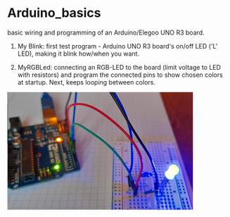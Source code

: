 # Arduino_basics
basic wiring and programming of an Arduino/Elegoo UNO R3 board.



1. My Blink: first test program - Arduino UNO R3 board's on/off LED ('L' LED), making it blink how/when you want.

2. MyRGBLed: connecting an RGB-LED to the board (limit voltage to LED with resistors) and program the connected pins to show chosen colors at startup.  Next, keeps looping between colors.

![RGBConnection Pic](https://github.com/CityTropes/Arduino_basics/blob/adc775e7ae417fe651b5e3db47e7af85b4a961ac/media/rgb_connected.png)
